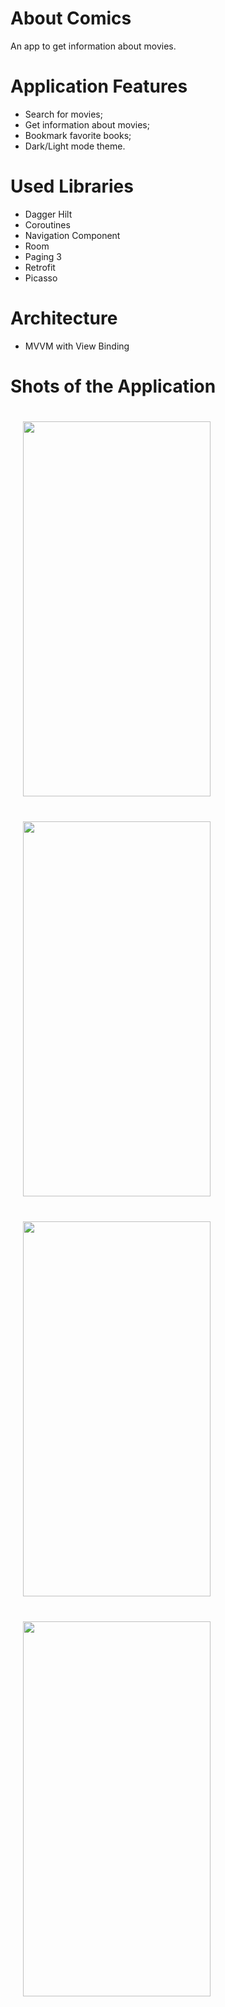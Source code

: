 # About Comics
An app to get information about movies.



# Application Features
- Search for movies;
- Get information about movies;
- Bookmark favorite books;
- Dark/Light mode theme.




# Used Libraries
- Dagger Hilt
- Coroutines
- Navigation Component
- Room
- Paging 3
- Retrofit
- Picasso




# Architecture
- MVVM with View Binding


# Shots of the Application
<div style="display:inline-block">
<img src="https://user-images.githubusercontent.com/73879728/139598416-e58cad31-a086-4b8f-bef3-3457a864842d.jpg" width="300" height="600" style="margin:20px">
<img src="https://user-images.githubusercontent.com/73879728/139598415-19bdeafa-2642-411d-bd50-081401bf585b.jpg" width="300" height="600" style="margin:20px">
<img src="https://user-images.githubusercontent.com/73879728/139598414-ee598352-47f6-497d-ba34-565b7f427a0b.jpg" width="300" height="600" style="margin:20px">
<img src="https://user-images.githubusercontent.com/73879728/139598413-4f5c2080-c922-468e-9c37-f9d9830786b5.jpg" width="300" height="600" style="margin:20px">
</div>
